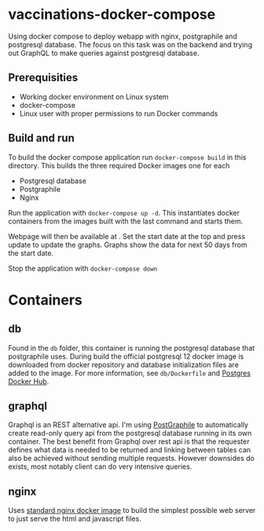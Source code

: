 # vaccinations-docker-compose
Using docker compose to deploy webapp with nginx, postgraphile and postgresql database.
The focus on this task was on the backend and trying out GraphQL to make queries against postgresql database.

## Prerequisities
- Working docker environment on Linux system
- docker-compose
- Linux user with proper permissions to run Docker commands

## Build and run
To build the docker compose application run `docker-compose build` in this directory.
This builds the three required Docker images one for each
- Postgresql database
- Postgraphile
- Nginx

Run the application with `docker-compose up -d`.
This instantiates docker containers from the images built with the last command and starts them.

Webpage will then be available at [](http://localhost:8080).
Set the start date at the top and press update to update the graphs. Graphs show the data for next 50 days from the start date.

Stop the application with `docker-compose down`

# Containers

## db
Found in the `db` folder, this container is running the postgresql database that postgraphile uses.
During build the official postgresql 12 docker image is downloaded from docker repository and database initialization files are added to the image.
For more information, see `db/Dockerfile` and [Postgres Docker Hub](https://hub.docker.com/_/postgres).

## graphql
Graphql is an REST alternative api. I'm using [PostGraphile](https://www.graphile.org/postgraphile/) to automatically create read-only query api from the postgresql database running in its own container. The best benefit from Graphql over rest api is that the requester defines what data is needed to be returned and linking between tables can also be achieved without sending multiple requests. However downsides do exists, most notably client can do very intensive queries.

## nginx
Uses [standard nginx docker image](https://hub.docker.com/_/nginx) to build the simplest possible web server to just serve the html and javascript files.


